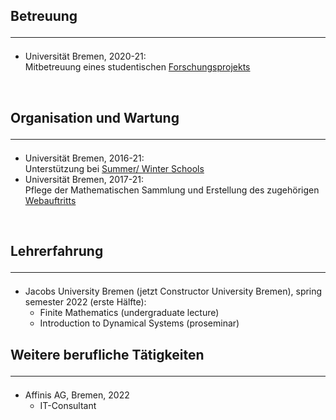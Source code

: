## Betreuung <hr>

- Universität Bremen, 2020-21:<br>
Mitbetreuung eines studentischen [Forschungsprojekts](https://www.uni-bremen.de/en/fb3/studies-teaching/student-research-projects-in-mathematics/assigned-and-completed-projects/wave-patterns-in-cellular-automata-for-excitable-media)

<br>

## Organisation und Wartung <hr>

- Universität Bremen, 2016-21:<br>
Unterstützung bei [Summer/ Winter Schools](https://www.uni-bremen.de/dynamical-systems/past-events/bremen-summer-and-winter-schools-on-dynamical-systems)
- Universität Bremen, 2017-21:<br>
Pflege der Mathematischen Sammlung und Erstellung des zugehörigen [Webauftritts](https://www.uni-bremen.de/appanalysis/mathematical-collection/)

<br>

## Lehrerfahrung <hr>

- Jacobs University Bremen (jetzt Constructor University Bremen), spring semester 2022 (erste Hälfte):
  - Finite Mathematics (undergraduate lecture) 
  - Introduction to Dynamical Systems (proseminar)

## Weitere berufliche Tätigkeiten <hr>

- Affinis AG, Bremen, 2022
   - IT-Consultant  
